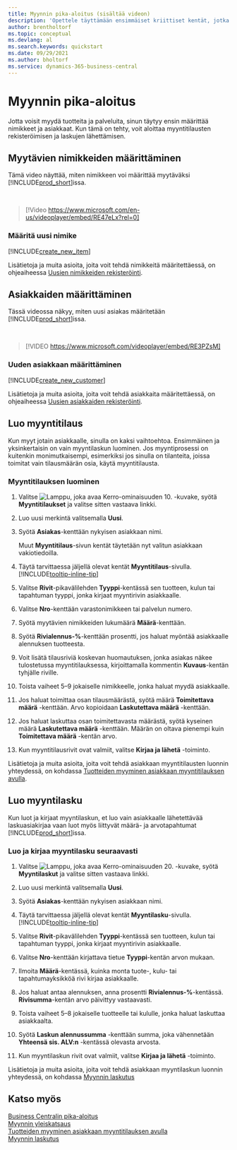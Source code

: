 ```yaml
---
title: Myynnin pika-aloitus (sisältää videon)
description: 'Opettele täyttämään ensimmäiset kriittiset kentät, jotka koskevat tuotteita ja asiakkaita Business Centralissa, jotta voit aloittaa myyntiprosessisi.'
author: brentholtorf
ms.topic: conceptual
ms.devlang: al
ms.search.keywords: quickstart
ms.date: 09/29/2021
ms.author: bholtorf
ms.service: dynamics-365-business-central
---
```


# <a name="sales-quick-start"></a>Myynnin pika-aloitus

Jotta voisit myydä tuotteita ja palveluita, sinun täytyy ensin määrittää nimikkeet ja asiakkaat. Kun tämä on tehty, voit aloittaa myyntitilausten rekisteröimisen ja laskujen lähettämisen.

## <a name="set-up-items-to-sell"></a>Myytävien nimikkeiden määrittäminen

Tämä video näyttää, miten nimikkeen voi määrittää myytäväksi [!INCLUDE[prod_short](includes/prod_short.md)]issa.

<br>

> [!Video https://www.microsoft.com/en-us/videoplayer/embed/RE47eLx?rel=0]

### <a name="set-up-a-new-item"></a>Määritä uusi nimike

[!INCLUDE[create_new_item](includes/create_new_item.md)]

Lisätietoja ja muita asioita, joita voit tehdä nimikkeitä määritettäessä, on ohjeaiheessa [Uusien nimikkeiden rekisteröinti](inventory-how-register-new-items.md).  

## <a name="set-up-customers"></a>Asiakkaiden määrittäminen

Tässä videossa näkyy, miten uusi asiakas määritetään [!INCLUDE[prod_short](includes/prod_short.md)]issa.  

<br>

> [!VIDEO https://www.microsoft.com/videoplayer/embed/RE3PZsM]

### <a name="set-up-a-new-customer"></a>Uuden asiakkaan määrittäminen

[!INCLUDE[create_new_customer](includes/create_new_customer.md)]

Lisätietoja ja muita asioita, joita voit tehdä asiakkaita määritettäessä, on ohjeaiheessa [Uusien asiakkaiden rekisteröinti](sales-how-register-new-customers.md).

## <a name="create-a-sales-order"></a>Luo myyntitilaus

Kun myyt jotain asiakkaalle, sinulla on kaksi vaihtoehtoa. Ensimmäinen ja yksinkertaisin on vain myyntilaskun luominen. Jos myyntiprosessi on kuitenkin monimutkaisempi, esimerkiksi jos sinulla on tilanteita, joissa toimitat vain tilausmäärän osia, käytä myyntitilausta.

### <a name="to-create-a-sales-order"></a>Myyntitilauksen luominen

1. Valitse ![Lamppu, joka avaa Kerro-ominaisuuden 10.](media/ui-search/search_small.png "Kerro, mitä haluat tehdä") -kuvake, syötä **Myyntitilaukset** ja valitse sitten vastaava linkki.
2. Luo uusi merkintä valitsemalla **Uusi**.
3. Syötä **Asiakas**-kenttään nykyisen asiakkaan nimi.

    Muut **Myyntitilaus**-sivun kentät täytetään nyt valitun asiakkaan vakiotiedoilla.  

4. Täytä tarvittaessa jäljellä olevat kentät **Myyntitilaus**-sivulla. [!INCLUDE[tooltip-inline-tip](includes/tooltip-inline-tip_md.md)]

5. Valitse **Rivit**-pikavälilehden **Tyyppi**-kentässä sen tuotteen, kulun tai tapahtuman tyyppi, jonka kirjaat myyntirivin asiakkaalle.

6. Valitse **Nro**-kenttään varastonimikkeen tai palvelun numero.

7. Syötä myytävien nimikkeiden lukumäärä **Määrä**-kenttään.

8. Syötä **Rivialennus-%**-kenttään prosentti, jos haluat myöntää asiakkaalle alennuksen tuotteesta.

9. Voit lisätä tilausriviä koskevan huomautuksen, jonka asiakas näkee tulostetussa myyntitilauksessa, kirjoittamalla kommentin **Kuvaus**-kentän tyhjälle riville.

10. Toista vaiheet 5–9 jokaiselle nimikkeelle, jonka haluat myydä asiakkaalle.

11. Jos haluat toimittaa osan tilausmäärästä, syötä määrä **Toimitettava määrä** -kenttään. Arvo kopioidaan **Laskutettava määrä** -kenttään.

12. Jos haluat laskuttaa osan toimitettavasta määrästä, syötä kyseinen määrä **Laskutettava määrä** -kenttään. Määrän on oltava pienempi kuin **Toimitettava määrä** -kentän arvo.

13. Kun myyntitilausrivit ovat valmiit, valitse **Kirjaa ja lähetä** -toiminto.

Lisätietoja ja muita asioita, joita voit tehdä asiakkaan myyntitilausten luonnin yhteydessä, on kohdassa [Tuotteiden myyminen asiakkaan myyntitilauksen avulla](sales-how-sell-products.md).  

## <a name="create-a-sales-invoice"></a>Luo myyntilasku

Kun luot ja kirjaat myyntilaskun, et luo vain asiakkaalle lähetettävää laskuasiakirjaa vaan luot myös liittyvät määrä- ja arvotapahtumat [!INCLUDE[prod_short](includes/prod_short.md)]issa.

### <a name="to-create-and-post-a-sales-invoice"></a>Luo ja kirjaa myyntilasku seuraavasti

1. Valitse ![Lamppu, joka avaa Kerro-ominaisuuden 20.](media/ui-search/search_small.png "Kerro, mitä haluat tehdä") -kuvake, syötä **Myyntilaskut** ja valitse sitten vastaava linkki.  

2. Luo uusi merkintä valitsemalla **Uusi**.

3. Syötä **Asiakas**-kenttään nykyisen asiakkaan nimi.

4. Täytä tarvittaessa jäljellä olevat kentät **Myyntilasku**-sivulla. [!INCLUDE[tooltip-inline-tip](includes/tooltip-inline-tip_md.md)]

5. Valitse **Rivit**-pikavälilehden **Tyyppi**-kentässä sen tuotteen, kulun tai tapahtuman tyyppi, jonka kirjaat myyntirivin asiakkaalle.

6. Valitse **Nro**-kenttään kirjattava tietue **Tyyppi**-kentän arvon mukaan.

7. Ilmoita **Määrä**-kentässä, kuinka monta tuote-, kulu- tai tapahtumayksikköä rivi kirjaa asiakkaalle.  

8. Jos haluat antaa alennuksen, anna prosentti **Rivialennus-%**-kentässä. **Rivisumma**-kentän arvo päivittyy vastaavasti.  

9. Toista vaiheet 5–8 jokaiselle tuotteelle tai kululle, jonka haluat laskuttaa asiakkaalta.  

10. Syötä **Laskun alennussumma** -kenttään summa, joka vähennetään **Yhteensä sis. ALV:n** -kentässä olevasta arvosta.

11. Kun myyntilaskun rivit ovat valmiit, valitse **Kirjaa ja lähetä** -toiminto.  

Lisätietoja ja muita asioita, joita voit tehdä asiakkaan myyntilaskun luonnin yhteydessä, on kohdassa [Myynnin laskutus](sales-how-invoice-sales.md)

## <a name="see-also"></a>Katso myös

[Business Centralin pika-aloitus](quick-start-business-central.md)  
[Myynnin yleiskatsaus](sales-manage-sales.md)  
[Tuotteiden myyminen asiakkaan myyntitilauksen avulla](sales-how-sell-products.md)  
[Myynnin laskutus](sales-how-invoice-sales.md)  
